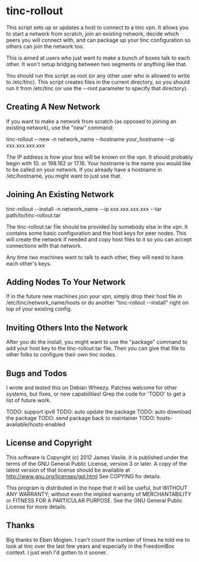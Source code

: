 
tinc-rollout
============

This script sets up or updates a host to connect to a tinc vpn.  It
allows you to start a network from scratch, join an existing network,
decide which peers you will connect with, and can package up your tinc
configuration so others can join the network too.

This is aimed at users who just want to make a bunch of boxes talk to
each other.  It won't setup bridging between two segments or anything
like that.

You should run this script as root (or any other user who is allowed
to write to /etc/tinc).  This script creates files in the current
directory, so you should run it from /etc/tinc (or use the --root
parameter to specify that directory).

Creating A New Network
----------------------

If you want to make a network from scratch (as opposed to joining an
existing network), use the "new" command:

tinc-rollout --new -n network_name --hostname your_hostname --ip xxx.xxx.xxx.xxx

The IP address is how your box will be known on the vpn.  It should
probably begin with 10. or 198.162 or 17.16.  Your hostname is the
name you would like to be called on your network.  If you already have
a hostname in /etc/hostname, you might want to just use that.

Joining An Existing Network
---------------------------

tinc-rollout --install -n network_name --ip xxx.xxx.xxx.xxx --tar path/to/tinc-rollout.tar

The tinc-rollout.tar file should be provided by somebody else in the
vpn.  It contains some basic configuration and the host keys for peer
nodes.  This will create the network if needed and copy host files to
it so you can accept connections with that network.

Any time two machines want to talk to each other, they will need to
have each other's keys.

Adding Nodes To Your Network
----------------------------

If in the future new machines join your vpn, simply drop their
host file in /etc/tinc/network_name/hosts or do another "tinc-rollout
--install" right on top of your existing config.

Inviting Others Into the Network
--------------------------------

After you do the install, you might want to use the "package" command
to add your host key to the tinc-rollout.tar file.  Then you can give
that file to other folks to configure their own tinc nodes.


Bugs and Todos
--------------

I wrote and tested this on Debian Wheezy.  Patches welcome for other
systems, but fixes, or new capabilities!  Grep the code for 'TODO' to
get a list of future work.

TODO: support ipv6
TODO: auto update the package
TODO: auto download the package
TODO: send package back to maintainer
TODO: hosts-available/hosts-enabled

License and Copyright
---------------------

This software is Copyright (c) 2012 James Vasile.  It is published
under the terms of the GNU General Public License, version 3 or later.
A copy of the latest version of that license should be available at
http://www.gnu.org/licenses/gpl.html  See COPYING for details.

This program is distributed in the hope that it will be useful, but
WITHOUT ANY WARRANTY; without even the implied warranty of
MERCHANTABILITY or FITNESS FOR A PARTICULAR PURPOSE.  See the GNU
General Public License for more details.

Thanks
------

Big thanks to Eben Moglen.  I can't count the number of times he told
me to look at tinc over the last few years and especially in the
FreedomBox context.  I just wish I'd gotten to it sooner.
